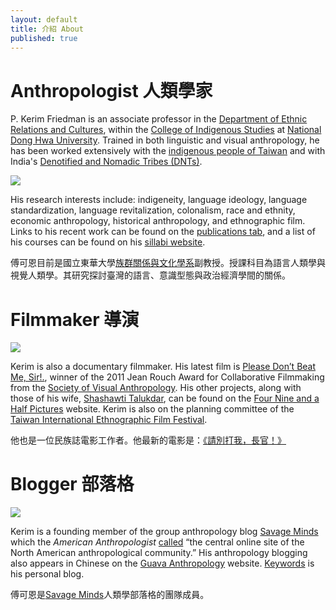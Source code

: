 ```yaml
---
layout: default
title: 介紹 About
published: true
---
```


# Anthropologist 人類學家

P\. Kerim Friedman is an associate professor in the [Department of Ethnic Relations and Cultures](http://www.erc.ndhu.edu.tw/), within the [College of Indigenous Studies](http://www.cis.ndhu.edu.tw/files/13-1016-50447.php) at [National Dong Hwa University](http://www.ndhu.edu.tw/bin/home.php?Lang=en). Trained in both linguistic and visual anthropology, he has been worked extensively with the [indigenous people of Taiwan](http://en.wikipedia.org/wiki/Taiwanese_aborigines) and with India's [Denotified and Nomadic Tribes (DNTs)](http://en.wikipedia.org/wiki/Denotified_Tribes). 

![](https://www.evernote.com/shard/s1/sh/3edfea85-5e30-4141-85da-fca6a40b4ec8/aa1ae7710be1c351e5a5b7119d5ac4bf/deep/0/5709041213_8b2d3502bd_o.jpg)

His research interests include: indigeneity, language ideology, language standardization, language revitalization, colonalism, race and ethnity, economic anthropology, historical anthropology, and ethnographic film. Links to his recent work can be found on the [publications tab](http://kerim.oxus.net/pubs/), and a list of his courses can be found on his [sillabi website](http://kerim.oxus.net/syllabi/). 

傅可恩目前是國立東華大學[族群關係與文化學系](http://www.erc.ndhu.edu.tw/)副教授。授課科目為語言人類學與視覺人類學。其研究探討臺灣的語言、意識型態與政治經濟學間的關係。

# Filmmaker 導演

[![](https://farm8.staticflickr.com/7019/6549129845_c4521f823e_o.png)](http://dontbeatmesir.com/)

Kerim is also a documentary filmmaker. His latest film is [Please Don’t Beat Me, Sir!.](http://dontbeatmesir.com/), winner of the 2011 Jean Rouch Award for Collaborative Filmmaking from the [Society of Visual Anthropology](http://societyforvisualanthropology.org). His other projects, along with those of his wife, [Shashawti Talukdar](http://blog.shashwati.com), can be found on the [Four Nine and a Half Pictures](http://fournineandahalf.com) website. Kerim is also on the planning committee of the [Taiwan International Ethnographic Film Festival](http://www.tieff.sinica.edu.tw).

他也是一位民族誌電影工作者。他最新的電影是：[《請別打我，長官！》](http://dontbeatmesir.com/)

# Blogger 部落格

![](https://www.evernote.com/shard/s1/sh/c124acea-9408-4576-832a-5a3d8719bb78/dd13fd3e35193e5b0e5ba8dbcedc5439/deep/0/Savage-Minds---Notes-and-Queries-in-Anthropology.png)

Kerim is a founding member of the group anthropology blog [Savage Minds](http://savageminds.org/) which the *American Anthropologist* [called](http://onlinelibrary.wiley.com/doi/10.1111/j.1548-1433.2009.01203.x/abstract) “the central online site of the North American anthropological community.” His anthropology blogging also appears in Chinese on the [Guava Anthropology](http://guavanthropology.tw/author/傅可恩（Kerim%20Friedman）) website. [Keywords](http://keywords.oxus.net) is his personal blog.

傅可恩是[Savage Minds](http://savageminds.org/)人類學部落格的團隊成員。